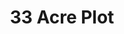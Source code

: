 ---
layout: post
categories: [sale, plot]
title: "33 Acre Plot"
price: "3.5 Crore"
address: "Bosan Road, Near Multan Public School"
type: "PLOT FOR SALE"
area: "33 Acre"
---